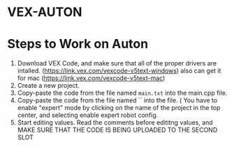 # VEX-AUTON

# Steps to Work on Auton
  1. Download VEX Code, and make sure that all of the proper drivers are intalled. (https://link.vex.com/vexcode-v5text-windows) also can get it for mac (https://link.vex.com/vexcode-v5text-mac)
  2. Create a new project. 
  3. Copy-paste the code from the file named `main.txt` into the main.cpp file.
  4. Copy-paste the code from the file named `` into the file. ( You have to enable "expert" mode by clicking on the name of the project in the top center, and selecting enable expert robot config.
  5. Start editing values. Read the comments before edititng values, and MAKE SURE THAT THE CODE IS BEING UPLOADED TO THE SECOND SLOT
